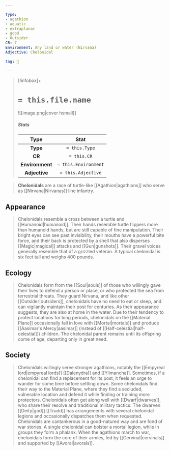 ```yaml
---

Type:
- agathion
- aquatic
- extraplanar
- good
- Outsider
CR: 7
Environment: Any land or water (Nirvana)
Adjective: Chelonidal

tag: 👹

---
```


> [!infobox]+
> #  `= this.file.name`
> ![[image.png|cover hsmall]]
> ##### Stats
> Type | Stat |
> :---:|:---:|
> **Type** | `= this.Type` |
> **CR** | `= this.CR` |
> **Environment** | `= this.Environment` |
> **Adjective** | `= this.Adjective` |



> **Chelonidals** are a race of turtle-like [[Agathion|agathions]] who serve as [[Nirvana|Nirvanas]] line infantry.



## Appearance

> Chelonidals resemble a cross between a turtle and [[Humanoid|humanoid]]. Their hands resemble turtle flippers more than humanoid hands, but are still capable of fine manipulation. Their bright eyes can see past invisibility, their mouths have a powerful bite force, and their back is protected by a shell that also disperses [[Magic|magical]] attacks and [[Gun|gunshots]]. Their gravel voices generally resemble that of a grizzled veteran. A typical chelonidal is six feet tall and weighs 400 pounds.


## Ecology

> Chelonidals form from the [[Soul|souls]] of those who willingly gave their lives to defend a person or place, or who protected the sea from terrestrial threats. They guard Nirvana, and like other [[Outsider|outsiders]], chelonidals have no need to eat or sleep, and can vigilantly maintain their post for centuries. As their appearance suggests, they are also at home in the water.
> Due to their tendency to protect locations for long periods, chelonidals on the [[Material Plane]] occasionally fall in love with [[Mortal|mortals]] and produce [[Aasimar's Mercy|aasimar]] (instead of [[Half-celestial|half-celestial]]) children. The chelonidal parent remains until its offspring come of age, departing only in great need.


## Society

> Chelonidals willingly serve stronger agathions, notably the [[Empyreal lord|empyreal lords]] [[Dalenydra]] and [[Ylimancha]]. Sometimes, if a chelonidal can find a replacement for its post, it feels an urge to wander for some time before settling down. Some chelonidals find their way to the Material Plane, where they find a secluded, vulnerable location and defend it while finding or training more protectors.
> Chelonidals often get along well with [[Dwarf|dwarves]], who share their resolve and traditional military tactics. The dwarven [[Deity|god]] [[Trudd]] has arrangements with several chelonidal legions and occasionally dispatches them when requested. Chelonidals are cantankerous in a good-natured way and are fond of war stories.
> A single chelonidal can bolster a mortal legion, while in groups they form a phalanx. When the agathions march to war, chelonidals form the core of their armies, led by [[Cervinal|cervinals]] and supported by [[Avoral|avorals]].








